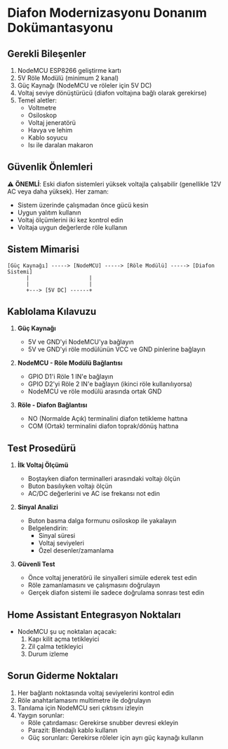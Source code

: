 # Diafon Modernizasyonu Donanım Dokümantasyonu

## Gerekli Bileşenler
1. NodeMCU ESP8266 geliştirme kartı
2. 5V Röle Modülü (minimum 2 kanal)
3. Güç Kaynağı (NodeMCU ve röleler için 5V DC)
4. Voltaj seviye dönüştürücü (diafon voltajına bağlı olarak gerekirse)
5. Temel aletler:
   - Voltmetre
   - Osiloskop
   - Voltaj jeneratörü
   - Havya ve lehim
   - Kablo soyucu
   - Isı ile daralan makaron

## Güvenlik Önlemleri
⚠️ **ÖNEMLİ**: Eski diafon sistemleri yüksek voltajla çalışabilir (genellikle 12V AC veya daha yüksek). Her zaman:
- Sistem üzerinde çalışmadan önce gücü kesin
- Uygun yalıtım kullanın
- Voltaj ölçümlerini iki kez kontrol edin
- Voltaja uygun değerlerde röle kullanın

## Sistem Mimarisi
```
[Güç Kaynağı] -----> [NodeMCU] -----> [Röle Modülü] -----> [Diafon Sistemi]
      |                   |
      |                   |
      +---> [5V DC] ------+
```

## Kablolama Kılavuzu
1. **Güç Kaynağı**
   - 5V ve GND'yi NodeMCU'ya bağlayın
   - 5V ve GND'yi röle modülünün VCC ve GND pinlerine bağlayın

2. **NodeMCU - Röle Modülü Bağlantısı**
   - GPIO D1'i Röle 1 IN'e bağlayın
   - GPIO D2'yi Röle 2 IN'e bağlayın (ikinci röle kullanılıyorsa)
   - NodeMCU ve röle modülü arasında ortak GND

3. **Röle - Diafon Bağlantısı**
   - NO (Normalde Açık) terminalini diafon tetikleme hattına
   - COM (Ortak) terminalini diafon toprak/dönüş hattına

## Test Prosedürü
1. **İlk Voltaj Ölçümü**
   - Boştayken diafon terminalleri arasındaki voltajı ölçün
   - Buton basılıyken voltajı ölçün
   - AC/DC değerlerini ve AC ise frekansı not edin

2. **Sinyal Analizi**
   - Buton basma dalga formunu osiloskop ile yakalayın
   - Belgelendirin:
     - Sinyal süresi
     - Voltaj seviyeleri
     - Özel desenler/zamanlama

3. **Güvenli Test**
   - Önce voltaj jeneratörü ile sinyalleri simüle ederek test edin
   - Röle zamanlamasını ve çalışmasını doğrulayın
   - Gerçek diafon sistemi ile sadece doğrulama sonrası test edin

## Home Assistant Entegrasyon Noktaları
- NodeMCU şu uç noktaları açacak:
  1. Kapı kilit açma tetikleyici
  2. Zil çalma tetikleyici
  3. Durum izleme

## Sorun Giderme Noktaları
1. Her bağlantı noktasında voltaj seviyelerini kontrol edin
2. Röle anahtarlamasını multimetre ile doğrulayın
3. Tanılama için NodeMCU seri çıktısını izleyin
4. Yaygın sorunlar:
   - Röle çatırdaması: Gerekirse snubber devresi ekleyin
   - Parazit: Blendajlı kablo kullanın
   - Güç sorunları: Gerekirse röleler için ayrı güç kaynağı kullanın
